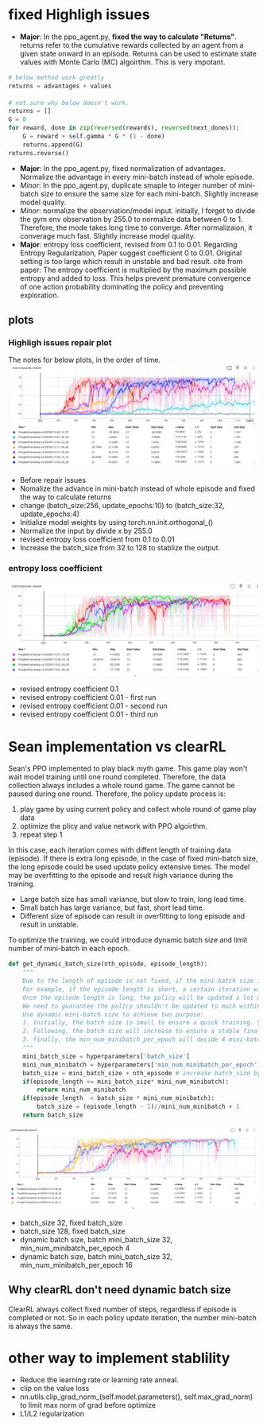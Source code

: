 # fixed Highligh issues

- **Major**: In the ppo_agent.py, **fixed the way to calculate "Returns"**. returns refer to the cumulative rewards collected by an agent from a given state onward in an episode. Returns can be used to estimate state values with Monte Carlo (MC) algoirthm. This is very impotant. 
```python
# below method work greatly
returns = advantages + values

# not sure why below doesn't work. 
returns = []
G = 0
for reward, done in zip(reversed(rewards), reversed(next_dones)):
    G = reward + self.gamma * G * (1 - done)
    returns.append(G)
returns.reverse()
```
- **Major**: In the ppo_agent.py, fixed normalization of advantages. Normalize the advantage in every mini-batch instead of whole episode.
- *Minor*: In the ppo_agent.py, duplicate smaple to integer number of mini-batch size to ensure the same size for each mini-batch. Slightly increase model quality. 
- *Minor*: normalize the observiation/model input. initially, I forget to divide the gym env observation by 255.0 to normalize data between 0 to 1. Therefore, the mode takes long time to converge. After normalizaion, it converage much fast. Slightly increase model quality. 
- **Major**: entropy loss coefficient, revised from 0.1 to 0.01. Regarding Entropy Regularization, Paper suggest coefficient 0 to 0.01. Original setting is too large which result in unstable and bad result. cite from paper: The entropy coefficient is multiplied by the maximum possible entropy and added to loss. This helps prevent premature convergence of one action probability dominating the policy and preventing exploration. 

## plots


### Highligh issues repair plot 
The notes for below plots, in the order of time.  
![trains history](./fig/train-result-and-algoirthm-tune.png)
- Before repair issues
- Nomalize the advance in mini-batch instead of whole episode and fixed the way to calculate returns
- change (batch_size:256, update_epochs:10) to (batch_size:32, update_epochs:4)
- Initialize model weights by using torch.nn.init.orthogonal_()
- Normalize the input by divide x by 255.0
- revised entropy loss coefficient from 0.1 to 0.01
- Increase the batch_size from 32 to 128 to stablize the output. 

### entropy loss coefficient
![alt text](fig/train-reults-entropy.png)
- revised entropy coefficient 0.1
- revised entropy coefficient 0.01 - first run 
- revised entropy coefficient 0.01 - second run
- revised entropy coefficient 0.01 - third run

# Sean implementation vs clearRL

Sean's PPO implemented to play black myth game. This game play won't wait model training until one round completed. Therefore, the data collection always includes a whole round game. The game cannot be paused during one round. Therefore, the policy update process is:
1. play game by using current policy and collect whole round of game play data 
2. optimize the plicy and value network with PPO algoirthm. 
3. repeat step 1

In this case, each iteration comes with diffent length of training data (episode). If there is extra long episode, in the case of fixed mini-batch size, the long episode could be used update policy extensive times. The model may be overfitting to the episode and result high variance during the training. 
- Large batch size has small variance, but slow to train, long lead time. 
- Small batch has large variance, but fast, short lead time. 
- Different size of episode can result in overfitting to long episode and result in unstable. 

To optimize the training, we could introduce dynamic batch size and limit number of mini-batch in each epoch. 

```python
def get_dynamic_batch_size(nth_episode, episode_length):
    """
    Due to the length of episode is not fixed, if the mini-batch size is fixed, PPO policy update for each iteration will not be stable.
    For example, if the episode length is short, a certain iteration will update policy a small number of times, let say 16 times.
    Once the episode length is long, the policy will be updated a lot more times in one iteration, let say 160 times, which result in overfitting to a specific episode, result unstable.
    We need to guarantee the policy shouldn't be updated to much within each policy iteration cycle.
    Use dynamic mini-batch size to achieve two purpose:
    1. initially, the batch size is small to ensure a quick training. Small batch is fast but high variance/unstable. we want it fast and high variance is acceptable initially. 
    2. Following, the batch size will increase to ensure a stable finaly result. Mitigate the affect of high variance of episode length. 
    3. finally, the min_num_minibatch_per_epoch will decide 4 mini-batch per epoch, each policy iteration will only update weights 4 times per epoch, avoid overfitting. 
    """
    mini_batch_size = hyperparameters['batch_size']
    mini_num_minibatch = hyperparameters['min_num_minibatch_per_epoch']
    batch_size = mini_batch_size + nth_episode # increase batch_size by 1 for each episode
    if(episode_length <= mini_batch_size* mini_num_minibatch):
        return mini_num_minibatch
    if(episode_length  < batch_size * mini_num_minibatch):
        batch_size = (episode_length - 1)//mini_num_minibatch + 1
    return batch_size
```
![batch size and number of batch per epoch (policy iteration) optimizaiton](./fig/batch-optimization.png)
- batch_size 32, fixed batch_size
- batch_size 128, fixed batch_size
- dynamic batch size, batch mini_batch_size 32, min_num_minibatch_per_epoch 4
- dynamic batch size, batch mini_batch_size 32, min_num_minibatch_per_epoch 16

## Why clearRL don't need dynamic batch size

ClearRL always collect fixed number of steps, regardless if episode is completed or not. So in each policy update iteration, the number mini-batch is always the same.  

# other way to implement stablility

- Reduce the learning rate or learning rate anneal. 
- clip on the value loss
- nn.utils.clip_grad_norm_(self.model.parameters(), self.max_grad_norm) to limit max norm of grad before optimize
- L1/L2 regularization
  